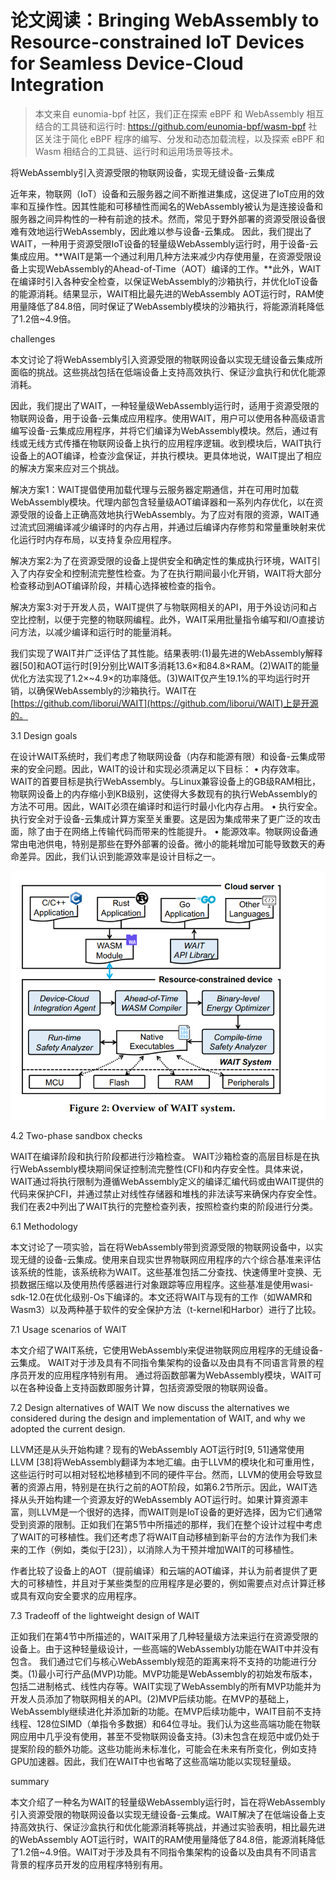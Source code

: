 # 论文阅读：Bringing WebAssembly to Resource-constrained IoT Devices for Seamless Device-Cloud Integration

> 本文来自 eunomia-bpf 社区，我们正在探索 eBPF 和 WebAssembly 相互结合的工具链和运行时: <https://github.com/eunomia-bpf/wasm-bpf> 社区关注于简化 eBPF 程序的编写、分发和动态加载流程，以及探索 eBPF 和 Wasm 相结合的工具链、运行时和运用场景等技术。

将WebAssembly引入资源受限的物联网设备，实现无缝设备-云集成

近年来，物联网（IoT）设备和云服务器之间不断推进集成，这促进了IoT应用的效率和互操作性。因其性能和可移植性而闻名的WebAssembly被认为是连接设备和服务器之间异构性的一种有前途的技术。然而，常见于野外部署的资源受限设备很难有效地运行WebAssembly，因此难以参与设备-云集成。
因此，我们提出了WAIT，一种用于资源受限IoT设备的轻量级WebAssembly运行时，用于设备-云集成应用。**WAIT是第一个通过利用几种方法来减少内存使用量，在资源受限设备上实现WebAssembly的Ahead-of-Time（AOT）编译的工作。**此外，WAIT在编译时引入各种安全检查，以保证WebAssembly的沙箱执行，并优化IoT设备的能源消耗。结果显示，WAIT相比最先进的WebAssembly AOT运行时，RAM使用量降低了84.8倍，同时保证了WebAssembly模块的沙箱执行，将能源消耗降低了1.2倍~4.9倍。

challenges 

本文讨论了将WebAssembly引入资源受限的物联网设备以实现无缝设备云集成所面临的挑战。这些挑战包括在低端设备上支持高效执行、保证沙盒执行和优化能源消耗。

因此，我们提出了WAIT，一种轻量级WebAssembly运行时，适用于资源受限的物联网设备，用于设备-云集成应用程序。使用WAIT，用户可以使用各种高级语言编写设备-云集成应用程序，并将它们编译为WebAssembly模块。然后，通过有线或无线方式传播在物联网设备上执行的应用程序逻辑。收到模块后，WAIT执行设备上的AOT编译，检查沙盒保证，并执行模块。更具体地说，WAIT提出了相应的解决方案来应对三个挑战。

解决方案1：WAIT提倡使用加载代理与云服务器定期通信，并在可用时加载WebAssembly模块。代理内部包含轻量级AOT编译器和一系列内存优化，以在资源受限的设备上正确高效地执行WebAssembly。为了应对有限的资源，WAIT通过流式回溯编译减少编译时的内存占用，并通过后编译内存修剪和常量重映射来优化运行时内存布局，以支持复杂应用程序。

解决方案2:为了在资源受限的设备上提供安全和确定性的集成执行环境，WAIT引入了内存安全和控制流完整性检查。为了在执行期间最小化开销，WAIT将大部分检查移动到AOT编译阶段，并精心选择被检查的指令。

解决方案3:对于开发人员，WAIT提供了与物联网相关的API，用于外设访问和占空比控制，以便于完整的物联网编程。此外，WAIT采用批量指令编写和I/O直接访问方法，以减少编译和运行时的能量消耗。

我们实现了WAIT并广泛评估了其性能。结果表明:(1)最先进的WebAssembly解释器[50]和AOT运行时[9]分别比WAIT多消耗13.6×和84.8×RAM。(2)WAIT的能量优化方法实现了1.2×~4.9×的功率降低。(3)WAIT仅产生19.1%的平均运行时开销，以确保WebAssembly的沙箱执行。WAIT在[https://github.com/liborui/WAIT](https://github.com/liborui/WAIT)上是开源的。

3.1 Design goals

在设计WAIT系统时，我们考虑了物联网设备（内存和能源有限）和设备-云集成带来的安全问题。因此，WAIT的设计和实现必须满足以下目标：
• 内存效率。WAIT的首要目标是执行WebAssembly。与Linux兼容设备上的GB级RAM相比，物联网设备上的内存缩小到KB级别，这使得大多数现有的执行WebAssembly的方法不可用。因此，WAIT必须在编译时和运行时最小化内存占用。
• 执行安全。执行安全对于设备-云集成计算方案至关重要。这是因为集成带来了更广泛的攻击面，除了由于在网络上传输代码而带来的性能提升。
• 能源效率。物联网设备通常由电池供电，特别是那些在野外部署的设备。微小的能耗增加可能导致数天的寿命差异。因此，我们认识到能源效率是设计目标之一。

![Untitled](Bringing%20WebAssembly%20to%20Resource-constrained%20IoT%20D%20e110fb3e795242cca3b12253a944a0d4/Untitled.png)

4.2 Two-phase sandbox checks

WAIT在编译阶段和执行阶段都进行沙箱检查。
WAIT沙箱检查的高层目标是在执行WebAssembly模块期间保证控制流完整性(CFI)和内存安全性。具体来说，WAIT通过将执行限制为遵循WebAssembly定义的编译汇编代码或由WAIT提供的代码来保护CFI，并通过禁止对线性存储器和堆栈的非法读写来确保内存安全性。我们在表2中列出了WAIT执行的完整检查列表，按照检查约束的阶段进行分类。

6.1 Methodology

本文讨论了一项实验，旨在将WebAssembly带到资源受限的物联网设备中，以实现无缝的设备-云集成。使用来自现实世界物联网应用程序的六个综合基准来评估该系统的性能，该系统称为WAIT。这些基准包括二分查找、快速傅里叶变换、无损数据压缩以及使用热传感器进行对象跟踪等应用程序。这些基准是使用wasi-sdk-12.0在优化级别-Os下编译的。本文还将WAIT与现有的工作（如WAMR和Wasm3）以及两种基于软件的安全保护方法（t-kernel和Harbor）进行了比较。

7.1 Usage scenarios of WAIT

本文介绍了WAIT系统，它使用WebAssembly来促进物联网应用程序的无缝设备-云集成。 WAIT对于涉及具有不同指令集架构的设备以及由具有不同语言背景的程序员开发的应用程序特别有用。 通过将函数部署为WebAssembly模块，WAIT可以在各种设备上支持函数即服务计算，包括资源受限的物联网设备。

7.2 Design alternatives of WAIT
We now discuss the alternatives we considered during the design
and implementation of WAIT, and why we adopted the current
design.

LLVM还是从头开始构建？现有的WebAssembly AOT运行时[9, 51]通常使用LLVM [38]将WebAssembly翻译为本地汇编。由于LLVM的模块化和可重用性，这些运行时可以相对轻松地移植到不同的硬件平台。然而，LLVM的使用会导致显著的资源占用，特别是在执行之前的AOT阶段，如第6.2节所示。因此，WAIT选择从头开始构建一个资源友好的WebAssembly AOT运行时。如果计算资源丰富，则LLVM是一个很好的选择，而WAIT则是IoT设备的更好选择，因为它们通常受到资源的限制。正如我们在第5节中所描述的那样，我们在整个设计过程中考虑了WAIT的可移植性。我们还考虑了将WAIT自动移植到新平台的方法作为我们未来的工作（例如，类似于[23]），以消除人为干预并增加WAIT的可移植性。

作者比较了设备上的AOT（提前编译）和云端的AOT编译，并认为前者提供了更大的可移植性，并且对于某些类型的应用程序是必要的，例如需要点对点计算迁移或具有双向安全要求的应用程序。

7.3 Tradeoff of the lightweight design of WAIT

正如我们在第4节中所描述的，WAIT采用了几种轻量级方法来运行在资源受限的设备上。由于这种轻量级设计，一些高端的WebAssembly功能在WAIT中并没有包含。
我们通过它们与核心WebAssembly规范的距离来将不支持的功能进行分类。(1)最小可行产品(MVP)功能。MVP功能是WebAssembly的初始发布版本，包括二进制格式、线性内存等。WAIT实现了WebAssembly的所有MVP功能并为开发人员添加了物联网相关的API。(2)MVP后续功能。在MVP的基础上，WebAssembly继续进化并添加新的功能。在MVP后续功能中，WAIT目前不支持线程、128位SIMD（单指令多数据）和64位寻址。我们认为这些高端功能在物联网应用中几乎没有使用，甚至不受物联网设备支持。(3)未包含在规范中或仍处于提案阶段的额外功能。这些功能尚未标准化，可能会在未来有所变化，例如支持GPU加速器。因此，我们在WAIT中也省略了这些高端功能以实现轻量级。

summary

本文介绍了一种名为WAIT的轻量级WebAssembly运行时，旨在将WebAssembly引入资源受限的物联网设备以实现无缝设备-云集成。WAIT解决了在低端设备上支持高效执行、保证沙盒执行和优化能源消耗等挑战，并通过实验表明，相比最先进的WebAssembly AOT运行时，WAIT的RAM使用量降低了84.8倍，能源消耗降低了1.2倍~4.9倍。WAIT对于涉及具有不同指令集架构的设备以及由具有不同语言背景的程序员开发的应用程序特别有用。